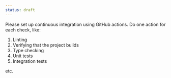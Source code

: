 ```yaml
---
status: draft
---
```


Please set up continuous integration using GitHub actions. Do one action for each check, like:
1. Linting
2. Verifying that the project builds
3. Type checking
4. Unit tests
5. Integration tests

etc.